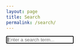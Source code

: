 ```yaml
---
layout: page
title: Search
permalink: /search/
---
```


<div id="search-container">
	<input type="text" id="search-input" placeholder="Enter a search term..." autofocus>
	<ul id="results-container"></ul>
</div>

<script src="{{ site.baseurl }}/assets/simple-jekyll-search.min.js" type="text/javascript"></script>

<script>
	SimpleJekyllSearch({
		searchInput: document.getElementById('search-input'),
		resultsContainer: document.getElementById('results-container'),
		searchResultTemplate: `
		<a href="{url}"><h1>{title}</h1></a>
		<div class="post-metadata"><p class="post-date">{date}</p></div>`,
		json: '/assets/search.json'
	});
</script>
